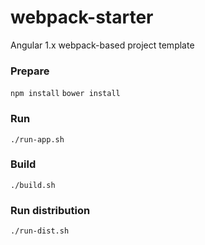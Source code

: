 # webpack-starter
Angular 1.x webpack-based project template

### Prepare

`npm install`
`bower install`

### Run

`./run-app.sh`

### Build

`./build.sh`

### Run distribution

`./run-dist.sh`
